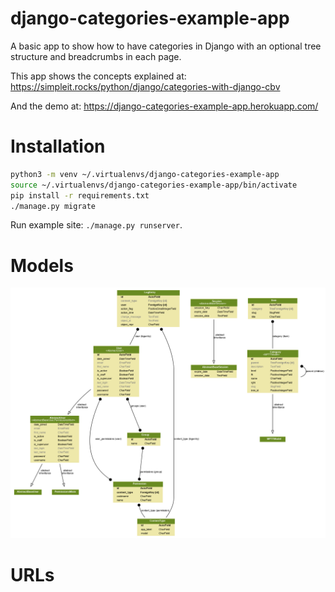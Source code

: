 # django-categories-example-app
A basic app to show how to have categories in Django with an optional
tree structure and breadcrumbs in each page.

This app shows the concepts explained at: https://simpleit.rocks/python/django/categories-with-django-cbv

And the demo at: https://django-categories-example-app.herokuapp.com/

# Installation

~~~ bash
python3 -m venv ~/.virtualenvs/django-categories-example-app
source ~/.virtualenvs/django-categories-example-app/bin/activate
pip install -r requirements.txt
./manage.py migrate
~~~

Run example site: `./manage.py runserver`.

# Models

![models](models.png "models UML")

# URLs

